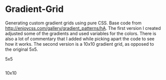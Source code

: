 # Gradient-Grid
Generating custom gradient grids using pure CSS.  Base code from http://enjoycss.com/gallery/gradient_patterns/hA.  The first version I created adjusted some of the gradients and used variables for the colors.  There is also a lot of commentary that I added while picking apart the code to see how it works.  The second version is a 10x10 gradient grid, as opposed to the original 5x5.

<p>5x5</p>
<img src="{{ site.url }}{{ site.baseurl }}/img/gradient2.png" alt="">

<p>10x10</p>
<img src="{{ site.url }}{{ site.baseurl }}/img/tengradient.png" alt="">

